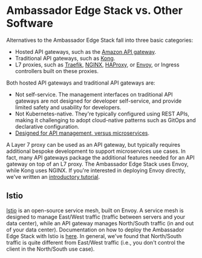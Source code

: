 # Ambassador Edge Stack vs. Other Software

Alternatives to the Ambassador Edge Stack fall into three basic categories:

* Hosted API gateways, such as the [Amazon API gateway](https://aws.amazon.com/api-gateway/).
* Traditional API gateways, such as [Kong](https://konghq.org/).
* L7 proxies, such as [Traefik](https://traefik.io/), [NGINX](http://nginx.org/), [HAProxy](http://www.haproxy.org/), or [Envoy](https://www.envoyproxy.io), or Ingress controllers built on these proxies.

Both hosted API gateways and traditional API gateways are:

* Not self-service. The management interfaces on traditional API gateways are not designed for developer self-service, and provide limited safety and usability for developers.
* Not Kubernetes-native. They're typically configured using REST APIs, making it challenging to adopt cloud-native patterns such as GitOps and declarative configuration.
* [Designed for API management, versus microservices](../microservices-api-gateways).

A Layer 7 proxy can be used as an API gateway, but typically requires additional bespoke development to support microservices use cases. In fact, many API gateways package the additional features needed for an API gateway on top of an L7 proxy. The Ambassador Edge Stack uses Envoy, while Kong uses NGINX. If you're interested in deploying Envoy directly, we've written an [introductory tutorial](https://www.datawire.io/guide/traffic/getting-started-lyft-envoy-microservices-resilience/).

## Istio

[Istio](https://istio.io) is an open-source service mesh, built on Envoy. A service mesh is designed to manage East/West traffic (traffic between servers and your data center), while an API gateway manages North/South traffic (in and out of your data center). Documentation on how to deploy the Ambassador Edge Stack with Istio is [here](../../user-guide/with-istio). In general, we've found that North/South traffic is quite different from East/West traffic (i.e., you don't control the client in the North/South use case).
